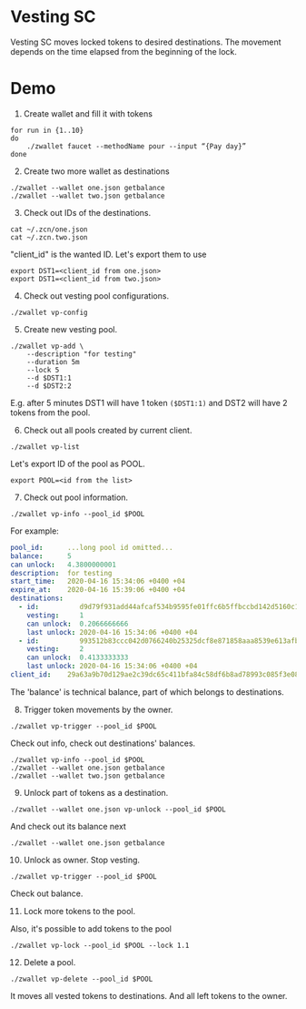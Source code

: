 Vesting SC
==========

Vesting SC moves locked tokens to desired destinations. The movement
depends on the time elapsed from the beginning of the lock.


# Demo

1. Create wallet and fill it with tokens

```
for run in {1..10}
do
    ./zwallet faucet --methodName pour --input “{Pay day}”
done
```

2. Create two more wallet as destinations

```
./zwallet --wallet one.json getbalance
./zwallet --wallet two.json getbalance
```

3. Check out IDs of the destinations.

```
cat ~/.zcn/one.json
cat ~/.zcn.two.json
```
"client_id" is the wanted ID. Let's export them to use
```
export DST1=<client_id from one.json>
export DST1=<client_id from two.json>
```

4. Check out vesting pool configurations.

```
./zwallet vp-config
```

5. Create new vesting pool.

```
./zwallet vp-add \
    --description "for testing"
    --duration 5m
    --lock 5
    --d $DST1:1
    --d $DST2:2
```

E.g. after 5 minutes DST1 will have 1 token `($DST1:1)` and DST2 will have 2
tokens from the pool.

6. Check out all pools created by current client.

```
./zwallet vp-list
```

Let's export ID of the pool as POOL.

```
export POOL=<id from the list>
```

7. Check out pool information.

```
./zwallet vp-info --pool_id $POOL
```

For example:

```yaml
pool_id:      ...long pool id omitted...
balance:      5
can unlock:   4.3800000001
description:  for testing
start_time:   2020-04-16 15:34:06 +0400 +04
expire_at:    2020-04-16 15:39:06 +0400 +04
destinations:
  - id:          d9d79f931add44afcaf534b9595fe01ffc6b5ffbccbd142d5160c1f68414024a
    vesting:     1
    can unlock:  0.2066666666
    last unlock: 2020-04-16 15:34:06 +0400 +04
  - id:          993512b83ccc042d0766240b25325dcf8e871858aaa8539e613afb44631a3fbf
    vesting:     2
    can unlock:  0.4133333333
    last unlock: 2020-04-16 15:34:06 +0400 +04
client_id:    29a63a9b70d129ae2c39dc65c411bfa84c58df6b8ad78993c085f3e08e5dd503
```

The 'balance' is technical balance, part of which belongs to destinations.

8. Trigger token movements by the owner.

```
./zwallet vp-trigger --pool_id $POOL
```
Check out info, check out destinations' balances.
```
./zwallet vp-info --pool_id $POOL
./zwallet --wallet one.json getbalance
./zwallet --wallet two.json getbalance
```

9. Unlock part of tokens as a destination.

```
./zwallet --wallet one.json vp-unlock --pool_id $POOL
```
And check out its balance next
```
./zwallet --wallet one.json getbalance
```

10. Unlock as owner. Stop vesting.

```
./zwallet vp-trigger --pool_id $POOL
```

Check out balance.

11. Lock more tokens to the pool.

Also, it's possible to add tokens to the pool

```
./zwallet vp-lock --pool_id $POOL --lock 1.1
```

12. Delete a pool.

```
./zwallet vp-delete --pool_id $POOL
```

It moves all vested tokens to destinations. And all left tokens to the owner.
